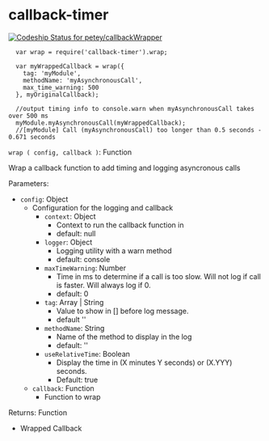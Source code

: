 callback-timer
===============
[ ![Codeship Status for petey/callbackWrapper](https://www.codeship.io/projects/3029df40-eda9-0131-b6e4-1a07b0152fa0/status)](https://www.codeship.io/projects/26718)

```
  var wrap = require('callback-timer').wrap;

  var myWrappedCallback = wrap({
    tag: 'myModule',
    methodName: 'myAsynchronousCall',
    max_time_warning: 500
  }, myOriginalCallback);

  //output timing info to console.warn when myAsynchronousCall takes over 500 ms
  myModule.myAsynchronousCall(myWrappedCallback);
  //[myModule] Call (myAsynchronousCall) too longer than 0.5 seconds - 0.671 seconds
```


`wrap ( config, callback )`: Function

Wrap a callback function to add timing and logging asyncronous calls

Parameters:

* `config`: Object
   * Configuration for the logging and callback
      * `context`: Object
         * Context to run the callback function in
         * default: null
      * `logger`: Object
         * Logging utility with a warn method
         * default: console
      * `maxTimeWarning`: Number
      	* Time in ms to determine if a call is too slow. Will not log if call is faster. Will always log if 0.
      	* default: 0
      * `tag`: Array | String
      	* Value to show in [] before log message.
      	* default ''
      * `methodName`: String
      	* Name of the method to display in the log
      	* default: ''
      * `useRelativeTime`: Boolean
         * Display the time in (X minutes Y seconds) or (X.YYY) seconds. 
         * Default: true
   * `callback`: Function
      * Function to wrap

Returns: Function

* Wrapped Callback
